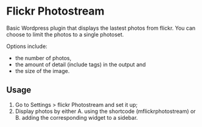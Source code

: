 # Flickr Photostream

Basic Wordpress plugin that displays the lastest photos from flickr. You can choose to limit the photos to a single photoset. 

Options include:
* the number of photos, 
* the amount of detail (include tags) in the output and 
* the size of the image.

## Usage

1. Go to Settings > flickr Photostream and set it up;
2. Display photos by either A. using the shortcode (mflickrphotostream) or B. adding the corresponding widget to a sidebar.
